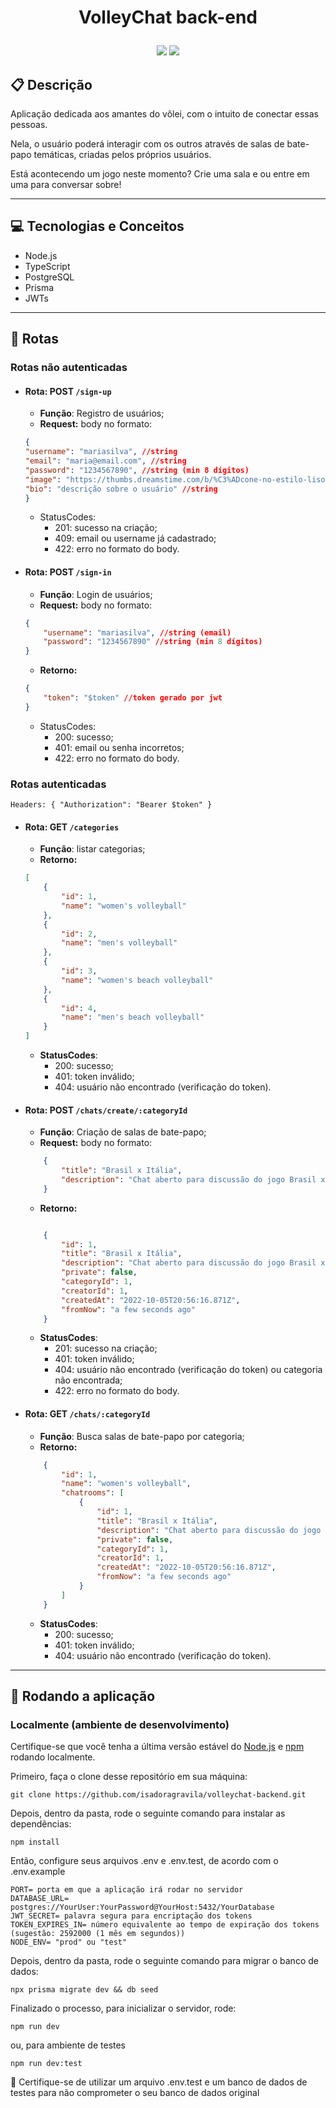 # <p align = "center"> VolleyChat back-end </p>

<p align = "center">
   <img src="https://img.shields.io/badge/author-isadoragravila-4dae71?style=flat-square" />
   <img src="https://img.shields.io/github/languages/count/isadoragravila/volleychat-backend?color=4dae71&style=flat-square" />
</p>

##  :clipboard: Descrição

Aplicação dedicada aos amantes do vôlei, com o intuito de conectar essas pessoas.

Nela, o usuário poderá interagir com os outros através de salas de bate-papo temáticas, criadas pelos próprios usuários. 

Está acontecendo um jogo neste momento? Crie uma sala e ou entre em uma para conversar sobre!

***

## :computer:	 Tecnologias e Conceitos

- Node.js
- TypeScript
- PostgreSQL
- Prisma
- JWTs

***

## :rocket: Rotas

### Rotas não autenticadas

- #### Rota: POST ```/sign-up```
    - **Função**: Registro de usuários;
    - **Request:** body no formato:
    ```json
    {
    "username": "mariasilva", //string
    "email": "maria@email.com", //string
    "password": "1234567890", //string (min 8 dígitos)
    "image": "https://thumbs.dreamstime.com/b/%C3%ADcone-no-estilo-liso-do-usu%C3%A1rio-da-pessoa-para-site-ilustra%C3%A7%C3%A3o-vetor-129831161.jpg", //string (url)
    "bio": "descrição sobre o usuário" //string
    }
    ```
    - StatusCodes:
        - 201: sucesso na criação;
        - 409: email ou username já cadastrado;
        - 422: erro no formato do body.

- #### Rota: POST ```/sign-in```
    - **Função**: Login de usuários;
    - **Request:** body no formato:
    ```json
    {
        "username": "mariasilva", //string (email)
        "password": "1234567890" //string (min 8 dígitos)
    }
    ```
    - **Retorno:**
    ```json
    {
        "token": "$token" //token gerado por jwt
    }
    ```
    - StatusCodes:
        - 200: sucesso;
        - 401: email ou senha incorretos;
        - 422: erro no formato do body.

### Rotas autenticadas

    Headers: { "Authorization": "Bearer $token" }

- #### Rota: GET ```/categories```
    - **Função**: listar categorias;
    - **Retorno:**
    ```json
    [
        {
            "id": 1,
            "name": "women's volleyball"
        },
        {
            "id": 2,
            "name": "men's volleyball"
        },
        {
            "id": 3,
            "name": "women's beach volleyball"
        },
        {
            "id": 4,
            "name": "men's beach volleyball"
        }
    ]
    ```
    - **StatusCodes**:
        - 200: sucesso;
        - 401: token inválido;
        - 404: usuário não encontrado (verificação do token).


- #### Rota: POST ```/chats/create/:categoryId```
    - **Função**: Criação de salas de bate-papo;
    - **Request:** body no formato:
    ```json
        {
            "title": "Brasil x Itália",
            "description": "Chat aberto para discussão do jogo Brasil x Itália do mundial"
        }
    ```
    - **Retorno:**
    ```json

        {
            "id": 1,
            "title": "Brasil x Itália",
            "description": "Chat aberto para discussão do jogo Brasil x Itália do mundial",
            "private": false,
            "categoryId": 1,
            "creatorId": 1,
            "createdAt": "2022-10-05T20:56:16.871Z",
            "fromNow": "a few seconds ago"
        }
    ```
    - **StatusCodes**:
        - 201: sucesso na criação;
        - 401: token inválido;
        - 404: usuário não encontrado (verificação do token) ou categoria não encontrada;
        - 422: erro no formato do body.

- #### Rota: GET ```/chats/:categoryId```
    - **Função**: Busca salas de bate-papo por categoria;
    - **Retorno:**
    ```json
        {
            "id": 1,
            "name": "women's volleyball",
            "chatrooms": [
                {
                    "id": 1,
                    "title": "Brasil x Itália",
                    "description": "Chat aberto para discussão do jogo Brasil x Itália do mundial",
                    "private": false,
                    "categoryId": 1,
                    "creatorId": 1,
                    "createdAt": "2022-10-05T20:56:16.871Z",
                    "fromNow": "a few seconds ago"
                }
            ]
        }
    ```
    - **StatusCodes**:
        - 200: sucesso;
        - 401: token inválido;
        - 404: usuário não encontrado (verificação do token).

***
## 🏁 Rodando a aplicação

### **Localmente** (ambiente de desenvolvimento)

Certifique-se que você tenha a última versão estável do [Node.js](https://nodejs.org/en/download/) e [npm](https://www.npmjs.com/) rodando localmente.

Primeiro, faça o clone desse repositório em sua máquina:

```
git clone https://github.com/isadoragravila/volleychat-backend.git
```

Depois, dentro da pasta, rode o seguinte comando para instalar as dependências:

```
npm install
```

Então, configure seus arquivos .env e .env.test, de acordo com o .env.example
```
PORT= porta em que a aplicação irá rodar no servidor
DATABASE_URL= postgres://YourUser:YourPassword@YourHost:5432/YourDatabase
JWT_SECRET= palavra segura para encriptação dos tokens
TOKEN_EXPIRES_IN= número equivalente ao tempo de expiração dos tokens (sugestão: 2592000 (1 mês em segundos))
NODE_ENV= "prod" ou "test"
```

Depois, dentro da pasta, rode o seguinte comando para migrar o banco de dados:

```
npx prisma migrate dev && db seed
```

Finalizado o processo, para inicializar o servidor, rode:
```
npm run dev
```
ou, para ambiente de testes
```
npm run dev:test
```

:stop_sign: Certifique-se de utilizar um arquivo .env.test e um banco de dados de testes para não comprometer o seu banco de dados original
